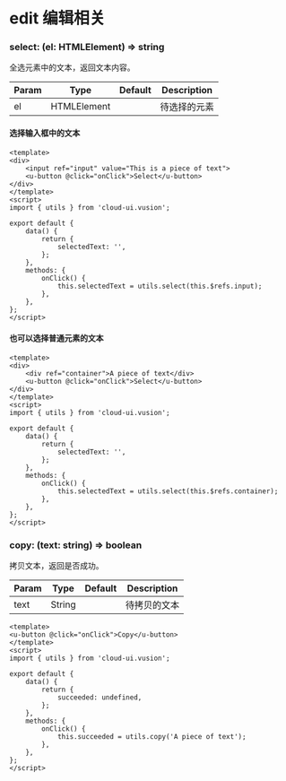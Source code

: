 # edit 编辑相关

### select: (el: HTMLElement) => string

全选元素中的文本，返回文本内容。

| Param | Type | Default | Description |
| ----- | ---- | ------- | ----------- |
| el | HTMLElement | | 待选择的元素 |

#### 选择输入框中的文本

``` vue
<template>
<div>
    <input ref="input" value="This is a piece of text">
    <u-button @click="onClick">Select</u-button>
</div>
</template>
<script>
import { utils } from 'cloud-ui.vusion';

export default {
    data() {
        return {
            selectedText: '',
        };
    },
    methods: {
        onClick() {
            this.selectedText = utils.select(this.$refs.input);
        },
    },
};
</script>
```

#### 也可以选择普通元素的文本

``` vue
<template>
<div>
    <div ref="container">A piece of text</div>
    <u-button @click="onClick">Select</u-button>
</div>
</template>
<script>
import { utils } from 'cloud-ui.vusion';

export default {
    data() {
        return {
            selectedText: '',
        };
    },
    methods: {
        onClick() {
            this.selectedText = utils.select(this.$refs.container);
        },
    },
};
</script>
```

### copy: (text: string) => boolean

拷贝文本，返回是否成功。

| Param | Type | Default | Description |
| ----- | ---- | ------- | ----------- |
| text | String | | 待拷贝的文本 |

``` vue
<template>
<u-button @click="onClick">Copy</u-button>
</template>
<script>
import { utils } from 'cloud-ui.vusion';

export default {
    data() {
        return {
            succeeded: undefined,
        };
    },
    methods: {
        onClick() {
            this.succeeded = utils.copy('A piece of text');
        },
    },
};
</script>
```
